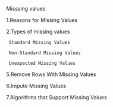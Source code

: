 Misssing values

1.Reasons for Missing Values

2.Types of missing values

     Standard Missing Values
     
     Non-Standard Missing Values
     
     Unexpected Missing Values
     
5.Remove Rows With Missing Values

6.Impute Missing Values

7.Algorithms that Support Missing Values


